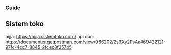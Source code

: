 ### Guide
## Sistem toko

hijja: https://hijja.sistemtoko.com/
api doc: https://documenter.getpostman.com/view/966202/2s9Xy2PsAa#69422121-97fc-4cc7-8845-2fcec8f257b5